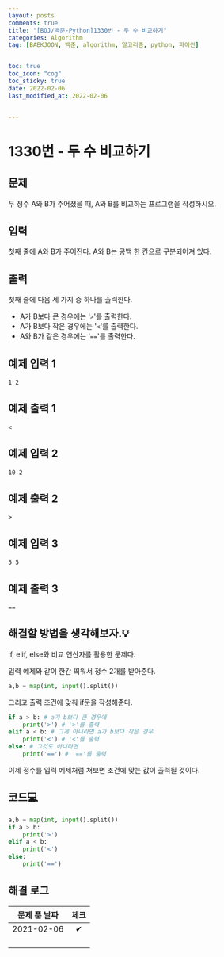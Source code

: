 ```yaml
---
layout: posts
comments: true
title: "[BOJ/백준-Python]1330번 - 두 수 비교하기"
categories: Algorithm
tag: [BAEKJOON, 백준, algorithm, 알고리즘, python, 파이썬]


toc: true
toc_icon: "cog"
toc_sticky: true
date: 2022-02-06
last_modified_at: 2022-02-06


---
```




# 1330번 - 두 수 비교하기



## 문제

두 정수 A와 B가 주어졌을 때, A와 B를 비교하는 프로그램을 작성하시오.



## 입력

첫째 줄에 A와 B가 주어진다. A와 B는 공백 한 칸으로 구분되어져 있다.



## 출력

첫째 줄에 다음 세 가지 중 하나를 출력한다.

- A가 B보다 큰 경우에는 '`>`'를 출력한다.
- A가 B보다 작은 경우에는 '`<`'를 출력한다.
- A와 B가 같은 경우에는 '`==`'를 출력한다.

## 예제 입력 1 

```
1 2
```



## 예제 출력 1

```
<
```



## 예제 입력 2

```
10 2
```



## 예제 출력 2

```
>
```



## 예제 입력 3

```
5 5
```



## 예제 출력 3

```
==
```



##  해결할 방법을 생각해보자.💡

if, elif, else와 비교 연산자를 활용한 문제다.

입력 예제와 같이 한간 띄워서 정수 2개를 받아준다.

```python
a,b = map(int, input().split())
```

그리고 출력 조건에 맞춰 if문을 작성해준다.

```python
if a > b: # a가 b보다 큰 경우에
    print('>') # '>'를 출력
elif a < b: # 그게 아니라면 a가 b보다 작은 경우
    print('<') # '<'를 출력
else: # 그것도 아니라면
    print('==') # '=='를 출력
```

이제 정수를 입력 예제처럼 쳐보면 조건에 맞는 값이 출력될 것이다.  







## 코드💻

```python
a,b = map(int, input().split())
if a > b:
    print('>')
elif a < b:
    print('<')
else:
    print('==')
```





## 해결 로그 

| 문제 푼 날짜 | 체크 |
| :----------: | :--: |
|  2021-02-06  |  ✔   |
|              |      |
|              |      |
|              |      |
|              |      |



